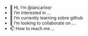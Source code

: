- 👋 Hi, I’m @iancarlosr
- 👀 I’m interested in ...
- 🌱 I’m currently learning  sobre github
- 💞️ I’m looking to collaborate on ...
- 📫 How to reach me ...

<!---
iancarlosr/iancarlosr is a ✨ special ✨ repository because its `README.md` (this file) appears on your GitHub profile.
You can click the Preview link to take a look at your changes.
--->
